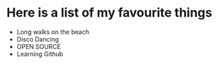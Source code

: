 # Here is a list of my favourite things
- Long walks on the beach
- Disco Dancing
- OPEN SOURCE
- Learning Github

